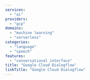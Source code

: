 ```yaml
---
services:
  - "ai"
providers:
  - "gcp"
domains:
  - "machine learning"
  - "serverless"
categories:
  - "language"
  - "speech"
features:
  - "conversational interface"
title: "Google Cloud Dialogflow"
linkTitle: "Google Cloud Dialogflow"
---
```

